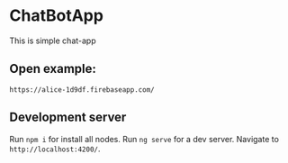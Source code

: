 # ChatBotApp

This is simple chat-app

## Open example:
`https://alice-1d9df.firebaseapp.com/`


## Development server

Run `npm i` for install all nodes.
Run `ng serve` for a dev server. Navigate to `http://localhost:4200/`. 
